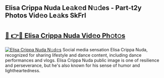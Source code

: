 ## Elisa Crippa Nuda Le𝚊k𝚎d N𝚞𝚍es - Part-t2y Photos Vid𝚎o Le𝚊ks SkFrl

# <h2><a href="http://fbg3e6f.evod.top/?m=Elisa+Crippa+Nuda">🔗 👉🔴 Elisa Crippa Nuda Vid𝚎o Ph𝚘t𝚘s</a></h2>

[![Elisa Crippa Nuda N𝚞d𝚎s](https://i.imgur.com/8V9OHl7.gif)](http://fbg3e6f.evod.top/?m=Elisa+Crippa+Nuda)
Social media sensation Elisa Crippa Nuda, recognized for sharing lifestyle and dance content, including dance performances and vlogs. Elisa Crippa Nuda public image is one of resilience and perseverance, but he's also known for his sense of humor and lightheartedness. 
